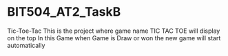 # BIT504_AT2_TaskB
Tic-Toe-Tac
This is the project where game name TIC TAC TOE will display on the top
In this Game when Game is Draw or won the new game will start automatically
